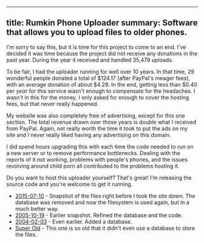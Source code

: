 ---
title: Rumkin Phone Uploader
summary: Software that allows you to upload files to older phones.
----

I'm sorry to say this, but it is time for this project to come to an end.  I've decided it was time because the project did not receive any donations in the past year.  During the year it received and handled 35,479 uploads.

To be fair, I had the uploader running for well over 10 years.  In that time, 29 wonderful people donated a total of $124.17 (after PayPal's meager fees), with an average donation of about $4.28.  In the end, getting less than $0.40 per *year* for this service wasn't enough to compensate for the headaches.  I wasn't in this for the money.  I only asked for enough to cover the hosting fees, but that never really happened.

My website was also completely free of advertising, except for this one section.  The total revenue drawn over those years is double what I received from PayPal.  Again, not really worth the time it took to put the ads on my site and I never really liked having any advertising on this domain.

I did spend hours upgrading this with each time the code needed to run on a new server or to remove performance bottlenecks.  Dealing with the reports of it not working, problems with people's phones, and the issues revolving around child porn all contributed to the problems hosting it.

Do you want to host this uploader yourself?  That's great!  I'm releasing the source code and you're welcome to get it running.

* [2015-07-10](20150710.zip) - Snapshot of the files right before I took the site down.  The database was removed and now the filesystem is used again, but in a much better way.
* [2005-10-19](20051019.zip) - Earlier snapshot.  Refined the database and the code.
* [2004-02-03](20040203.zip) - Even earlier.  Added a database.
* [Super Old](older.zip) - This one is so old that it didn't even use a database to store the files.
